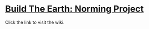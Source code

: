 # [Build The Earth: Norming Project](https://pxnt.github.io/BTEN/)


Click the link to visit the wiki.
